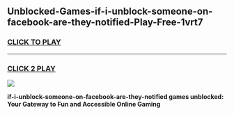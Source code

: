 
## Unblocked-Games-if-i-unblock-someone-on-facebook-are-they-notified-Play-Free-1vrt7
<h3>
<a href="https://premium76.site?title=if-i-unblock-someone-on-facebook-are-they-notified&ref=18A1">CLICK TO PLAY</a></h3>
<hr>

<h3>
<a href="https://premium76.site?title=if-i-unblock-someone-on-facebook-are-they-notified&ref=18A1">CLICK 2 PLAY</a>
  
</h3>

<a href="https://premium76.site?title=if-i-unblock-someone-on-facebook-are-they-notified&ref=18A1"><img src="https://clearcache.store/games.png"></a>


**if-i-unblock-someone-on-facebook-are-they-notified games unblocked: Your Gateway to Fun and Accessible Online Gaming**
